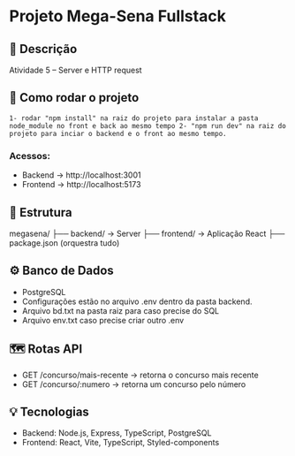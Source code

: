 # Projeto Mega-Sena Fullstack

## 🎯 Descrição
Atividade 5 – Server e HTTP request

## 🚀 Como rodar o projeto
``1- rodar "npm install" na raiz do projeto para instalar a pasta node_module no front e back ao mesmo tempo
  2- "npm run dev" na raiz do projeto para inciar o backend e o front ao mesmo tempo.``


### Acessos:
- Backend → http://localhost:3001
- Frontend → http://localhost:5173

## 📂 Estrutura

megasena/
├── backend/   → Server 
├── frontend/  → Aplicação React
├── package.json (orquestra tudo)


## ⚙️ Banco de Dados
- PostgreSQL
- Configurações estão no arquivo .env dentro da pasta backend.
- Arquivo bd.txt na pasta raiz para caso precise do SQL
- Arquivo env.txt caso precise criar outro .env

## 🗺️ Rotas API
- GET /concurso/mais-recente → retorna o concurso mais recente
- GET /concurso/:numero → retorna um concurso pelo número

## 💡 Tecnologias
- Backend: Node.js, Express, TypeScript, PostgreSQL
- Frontend: React, Vite, TypeScript, Styled-components
